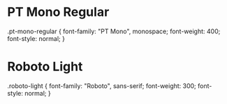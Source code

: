 # PT Mono Regular
.pt-mono-regular {
font-family: "PT Mono", monospace;
font-weight: 400;
font-style: normal;
}

# Roboto Light
.roboto-light {
font-family: "Roboto", sans-serif;
font-weight: 300;
font-style: normal;
}